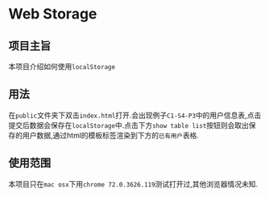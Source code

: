 # Web Storage

## 项目主旨

本项目介绍如何使用`localStorage`

## 用法

在`public`文件夹下双击`index.html`打开.会出现例子`C1-S4-P3`中的用户信息表,点击提交后数据会保存在`localStorage`中.点击下方`show table list`按钮则会取出保存的用户数据,通过html的模板标签渲染到下方的`已有用户`表格.

## 使用范围

本项目只在`mac osx`下用`chrome 72.0.3626.119`测试打开过,其他浏览器情况未知.